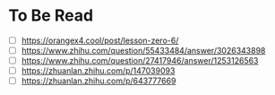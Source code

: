# To Be Read

- [ ] https://orangex4.cool/post/lesson-zero-6/
- [ ] https://www.zhihu.com/question/55433484/answer/3026343898
- [ ] https://www.zhihu.com/question/27417946/answer/1253126563
- [ ] https://zhuanlan.zhihu.com/p/147039093
- [ ] https://zhuanlan.zhihu.com/p/643777669

<!-- 
Alt + C: Quickly shift the to do list
-->